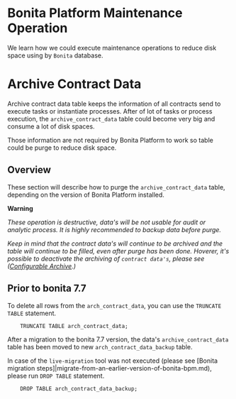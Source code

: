 # Bonita Platform Maintenance Operation

We learn how we could execute maintenance operations to reduce disk space using by `Bonita` database.

# Archive Contract Data 

Archive contract data table keeps the information of all contracts send to execute tasks or instantiate processes. After of lot of tasks or process execution,  the `archive_contract_data` table could become very big and consume a lot of disk spaces.

Those information are not required by Bonita Platform to work so table could be purge to reduce disk space.
                                                                                                                                 
## Overview 

These section will describe how to purge the `archive_contract_data` table, depending on the version of Bonita Platform installed.

**Warning**

_These operation is destructive, data's will be not usable for audit or analytic process. It is highly recommended to backup data before purge._

_Keep in mind that the contract data's will continue to be archived and the table will continue to be filled,  even after purge has been done. Hoverer, it's possible to deactivate the archiving of `contract data's`, please see ([Configurable Archive](configurable-archive.md).)_  
   

## Prior to bonita 7.7

To delete all rows from the `arch_contract_data`, you can use the `TRUNCATE TABLE` statement.

~~~~
    TRUNCATE TABLE arch_contract_data;
~~~~

After a migration to the bonita 7.7 version, the data's `archive_contract_data` table has been moved to  new `arch_contract_data_backup` table. 

In case of  the `live-migration` tool was not executed (please see [Bonita migration steps]|migrate-from-an-earlier-version-of-bonita-bpm.md), please run  `DROP TABLE` statement.
   
~~~~
    DROP TABLE arch_contract_data_backup;
~~~~
                                                                